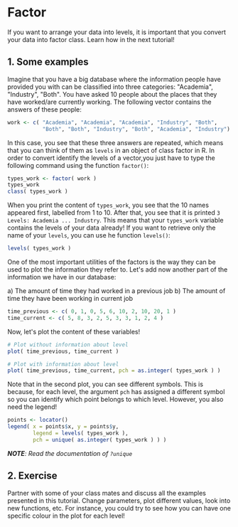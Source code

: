 # Factor
If you want to arrange your data into levels, it is important that you convert your data into factor class. Learn how in the next tutorial!

## 1. Some examples

Imagine that you have a big database where the information people have provided you with can be classified into three categories:
"Academia", "Industry", "Both". You have asked 10 people about the places that they have worked/are currently working. The following
vector contains the answers of these people:

``` R
work <- c( "Academia", "Academia", "Academia", "Industry", "Both",
           "Both", "Both", "Industry", "Both", "Academia", "Industry")
```

In this case, you see that these three answers are repeated, which means that you can think of them as `levels` in an object of class
factor in R. In order to convert identify the levels of a vector,you just have to type the following command using the function
`factor()`:

``` R
types_work <- factor( work )
types_work
class( types_work )
```

When you print the content of `types_work`, you see that the 10 names appeared first, labelled from 1 to 10. After that, you see
that it is printed `3 Levels: Academia ... Industry`. This means that your `types_work` variable contains the levels of your data already!
If you want to retrieve only the name of your `levels`, you can use he function `levels()`:
``` R
levels( types_work )
```

One of the most important utilities of the factors is the way they can be used to plot the information they refer to. Let's add now another part of the information we have in our database:

a) The amount of time they had worked in a previous job
b) The amount of time they have been working in current job

``` R
time_previous <- c( 0, 1, 0, 5, 6, 10, 2, 10, 20, 1 )
time_current <- c( 5, 8, 3, 2, 5, 3, 3, 1, 2, 4 )
```
Now, let's plot the content of these variables!

``` R
# Plot without information about level
plot( time_previous, time_current )

# Plot with information about level
plot( time_previous, time_current, pch = as.integer( types_work ) )

```

Note that in the second plot, you can see different symbols. This is because, for each level, the argument `pch` has assigned a different symbol so you can identify which point belongs to which level. However, you also need the legend!

``` R
points <- locator()
legend( x = points$x, y = points$y,
        legend = levels( types_work ),
        pch = unique( as.integer( types_work ) ) )
```

***NOTE**: Read the documentation of `?unique`*

## 2. Exercise
Partner with some of your class mates and discuss all the examples presented in this tutorial. Change parameters, plot different values, look into new functions, etc. For instance, you could try to see how you can have one specific colour in the plot for each level!

